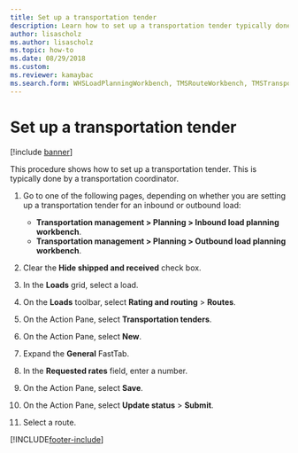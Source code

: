```yaml
--- 
title: Set up a transportation tender
description: Learn how to set up a transportation tender typically done by a transportation coordinator, including a step-by-step process. 
author: lisascholz
ms.author: lisascholz
ms.topic: how-to
ms.date: 08/29/2018
ms.custom: 
ms.reviewer: kamaybac
ms.search.form: WHSLoadPlanningWorkbench, TMSRouteWorkbench, TMSTransportationTender, WHSOutboundLoadPlanningWorkbench, WHSInboundLoadPlanningWorkbench
---
```


# Set up a transportation tender

[!include [banner](../../includes/banner.md)]

This procedure shows how to set up a transportation tender. This is typically done by a transportation coordinator.

1. Go to one of the following pages, depending on whether you are setting up a transportation tender for an inbound or outbound load:
    - **Transportation management > Planning > Inbound load planning workbench**.
    - **Transportation management > Planning > Outbound load planning workbench**.

1. Clear the **Hide shipped and received** check box.
1. In the **Loads** grid, select a load.
1. On the **Loads** toolbar, select **Rating and routing** \> **Routes**.
1. On the Action Pane, select **Transportation tenders**.
1. On the Action Pane, select **New**.
1. Expand the **General** FastTab.
1. In the **Requested rates** field, enter a number.
1. On the Action Pane, select **Save**.
1. On the Action Pane, select **Update status** \> **Submit**.
1. Select a route.

[!INCLUDE[footer-include](../../../includes/footer-banner.md)]